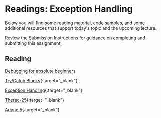 # Readings: Exception Handling

Below you will find some reading material, code samples, and some additional resources that support today's topic and the upcoming lecture.

Review the Submission Instructions for guidance on completing and submitting this assignment.

## Reading

[Debugging for absolute beginners](https://docs.microsoft.com/en-us/visualstudio/debugger/debugging-absolute-beginners?view=vs-2019)

<!-- Mix it up! Create the questions with pointed answers, fill in the blank, or opinion/open ended -->

[Try/Catch Blocks](https://docs.microsoft.com/en-us/dotnet/standard/exceptions/how-to-use-the-try-catch-block-to-catch-exceptions){:target="_blank"}

<!-- Mix it up! Create the questions with pointed answers, fill in the blank, or opinion/open ended -->

[Exception Handling](https://docs.microsoft.com/en-us/dotnet/csharp/language-reference/keywords/exception-handling-statements){:target="_blank"}

<!-- Mix it up! Create the questions with pointed answers, fill in the blank, or opinion/open ended -->

[Therac-25](https://en.wikipedia.org/wiki/Therac-25){:target="_blank"}

<!-- Mix it up! Create the questions with pointed answers, fill in the blank, or opinion/open ended -->

[Ariane 5](https://en.wikipedia.org/wiki/Ariane_5){:target="_blank"}

<!-- Mix it up! Create the questions with pointed answers, fill in the blank, or opinion/open ended -->

